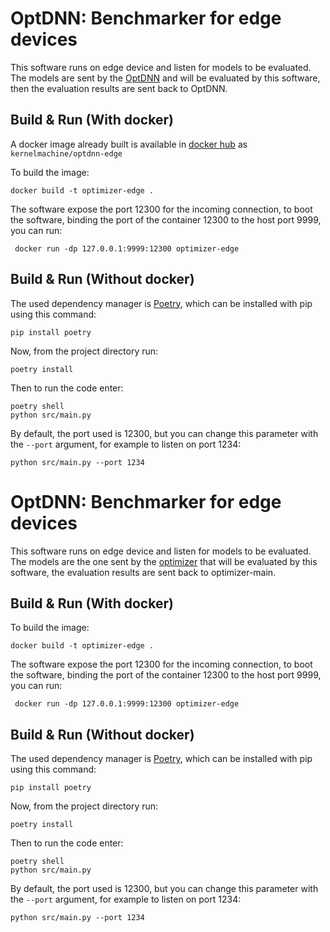 # OptDNN: Benchmarker for edge devices

This software runs on edge device and listen for models to be evaluated.
The models are sent by the [OptDNN](https://github.com/edgelab-sapienza/optdnn) and will be evaluated by this software, then the evaluation results are sent back to OptDNN.

## Build & Run (With docker)
A docker image already built is available in [docker hub](https://hub.docker.com/r/kernelmachine/optdnn-edge) as `kernelmachine/optdnn-edge`

To build the image:
```
docker build -t optimizer-edge .
```
The software expose the port 12300 for the incoming connection, to boot the software, binding the port of the container 12300 to the host port 9999, you can run:
```
 docker run -dp 127.0.0.1:9999:12300 optimizer-edge
```

## Build & Run (Without docker)
The used dependency manager is [Poetry](https://python-poetry.org/), which can be installed with pip using this command: 

    pip install poetry

Now, from the project directory run:

    poetry install

Then to run the code enter:

    poetry shell
    python src/main.py

By default, the port used is 12300, but you can change this parameter with the `--port` argument, for example to listen on port 1234:

    python src/main.py --port 1234

# OptDNN: Benchmarker for edge devices

This software runs on edge device and listen for models to be evaluated.
The models are the one sent by the [optimizer](https://github.com/edgelab-sapienza/optdnn) that will be evaluated by this software, the evaluation results are sent back to optimizer-main.

## Build & Run (With docker)
To build the image:
```
docker build -t optimizer-edge .
```
The software expose the port 12300 for the incoming connection, to boot the software, binding the port of the container 12300 to the host port 9999, you can run:
```
 docker run -dp 127.0.0.1:9999:12300 optimizer-edge
```

## Build & Run (Without docker)
The used dependency manager is [Poetry](https://python-poetry.org/), which can be installed with pip using this command: 

    pip install poetry

Now, from the project directory run:

    poetry install

Then to run the code enter:

    poetry shell
    python src/main.py

By default, the port used is 12300, but you can change this parameter with the `--port` argument, for example to listen on port 1234:

    python src/main.py --port 1234
